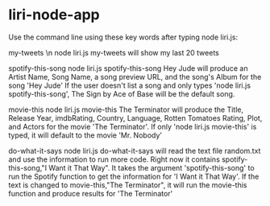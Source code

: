 # liri-node-app

Use the command line using these key words after typing node liri.js:

my-tweets \n
node liri.js my-tweets will show my last 20 tweets

spotify-this-song
node liri.js spotify-this-song Hey Jude will produce an Artist Name, Song Name, a song preview URL, and the song's Album for the song 'Hey Jude'
If the user doesn't list a song and only types 'node liri.js spotify-this-song', The Sign by Ace of Base will be the default song.

movie-this
node liri.js movie-this The Terminator will produce the Title, Release Year, imdbRating, Country, Language, Rotten Tomatoes Rating, Plot, and Actors for the movie 'The Terminator'.  If only 'node liri.js movie-this' is typed, it will default to the movie 'Mr. Nobody'

do-what-it-says
node liri.js do-what-it-says will read the text file random.txt and use the information to run more code.  Right now it contains spotify-this-song,"I Want it That Way".  It takes the argument 'spotify-this-song' to run the Spotify function to get the information for 'I Want it That Way'.  If the text is changed to movie-this,"The Terminator", it will run the movie-this function and produce results for 'The Terminator'
